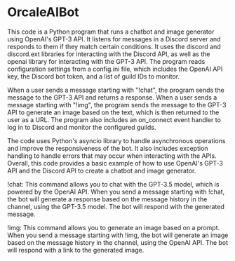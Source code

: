 # OrcaleAIBot


This code is a Python program that runs a chatbot and image generator using OpenAI's GPT-3 API. It listens for messages in a Discord server and responds to them if they match certain conditions. It uses the discord and discord.ext libraries for interacting with the Discord API, as well as the openai library for interacting with the GPT-3 API. The program reads configuration settings from a config.ini file, which includes the OpenAI API key, the Discord bot token, and a list of guild IDs to monitor.

When a user sends a message starting with "!chat", the program sends the message to the GPT-3 API and returns a response. When a user sends a message starting with "!img", the program sends the message to the GPT-3 API to generate an image based on the text, which is then returned to the user as a URL. The program also includes an on_connect event handler to log in to Discord and monitor the configured guilds.

The code uses Python's asyncio library to handle asynchronous operations and improve the responsiveness of the bot. It also includes exception handling to handle errors that may occur when interacting with the APIs. Overall, this code provides a basic example of how to use OpenAI's GPT-3 API and the Discord API to create a chatbot and image generator.

!chat: This command allows you to chat with the GPT-3.5 model, which is powered by the OpenAI API. When you send a message starting with !chat, the bot will generate a response based on the message history in the channel, using the GPT-3.5 model. The bot will respond with the generated message.

!img: This command allows you to generate an image based on a prompt. When you send a message starting with !img, the bot will generate an image based on the message history in the channel, using the OpenAI API. The bot will respond with a link to the generated image.
